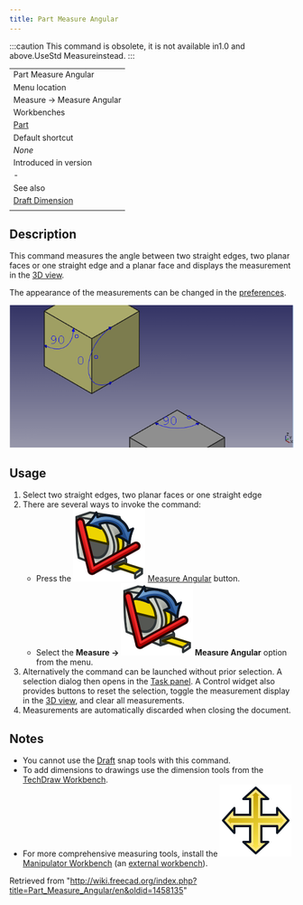 ```yaml
---
title: Part Measure Angular
---
```


:::caution
This command is obsolete, it is not available in1.0 and above.UseStd Measureinstead.
:::

|                                                       |
| ----------------------------------------------------- |
| Part Measure Angular                                  |
| Menu location                                         |
| Measure → Measure Angular‏‎                           |
| Workbenches                                           |
| [Part](/Part_Workbench "Part Workbench")              |
| Default shortcut                                      |
| _None_                                                |
| Introduced in version                                 |
| -                                                     |
| See also                                              |
| [Draft Dimension](/Draft_Dimension "Draft Dimension") |
|                                                       |

## Description

This command measures the angle between two straight edges, two planar faces or one straight edge and a planar face and displays the measurement in the [3D view](/3D_view "3D view").

The appearance of the measurements can be changed in the [preferences](/PartDesign_Preferences#Measure "PartDesign Preferences").

![](/src/assets/images/MeasureAngular1.PNG)

## Usage

1. Select two straight edges, two planar faces or one straight edge
2. There are several ways to invoke the command:
   - Press the ![](/src/assets/images/Part_Measure_Angular.svg) [Measure Angular](/Part_Measure_Angular "Part Measure Angular") button.
   - Select the **Measure → ![](/src/assets/images/Part_Measure_Angular.svg) Measure Angular‏‎** option from the menu.
3. Alternatively the command can be launched without prior selection. A selection dialog then opens in the [Task panel](/Task_panel "Task panel"). A Control widget also provides buttons to reset the selection, toggle the measurement display in the [3D view](/3D_view "3D view"), and clear all measurements.
4. Measurements are automatically discarded when closing the document.

## Notes

- You cannot use the [Draft](/Draft_Workbench "Draft Workbench") snap tools with this command.
- To add dimensions to drawings use the dimension tools from the [TechDraw Workbench](/TechDraw_Workbench "TechDraw Workbench").
- For more comprehensive measuring tools, install the ![](/src/assets/images/Manipulator_workbench_icon.svg) [Manipulator Workbench](/Manipulator_Workbench "Manipulator Workbench") (an [external workbench](/External_workbenches "External workbenches")).

Retrieved from "<http://wiki.freecad.org/index.php?title=Part_Measure_Angular/en&oldid=1458135>"
